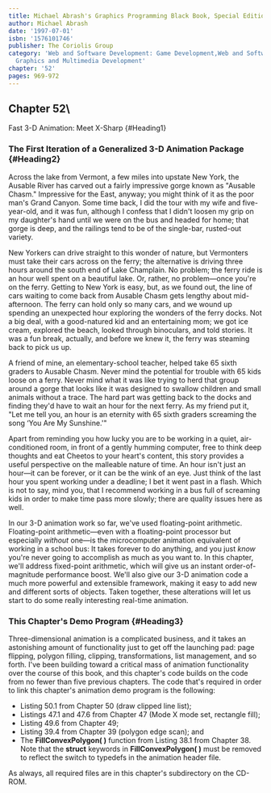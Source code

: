 ```yaml
---
title: Michael Abrash's Graphics Programming Black Book, Special Edition
author: Michael Abrash
date: '1997-07-01'
isbn: '1576101746'
publisher: The Coriolis Group
category: 'Web and Software Development: Game Development,Web and Software Development:
  Graphics and Multimedia Development'
chapter: '52'
pages: 969-972
---
```


## Chapter 52\
 Fast 3-D Animation: Meet X-Sharp {#Heading1}

### The First Iteration of a Generalized 3-D Animation Package {#Heading2}

Across the lake from Vermont, a few miles into upstate New York, the
Ausable River has carved out a fairly impressive gorge known as "Ausable
Chasm." Impressive for the East, anyway; you might think of it as the
poor man's Grand Canyon. Some time back, I did the tour with my wife and
five-year-old, and it was fun, although I confess that I didn't loosen
my grip on my daughter's hand until we were on the bus and headed for
home; that gorge is deep, and the railings tend to be of the single-bar,
rusted-out variety.

New Yorkers can drive straight to this wonder of nature, but Vermonters
must take their cars across on the ferry; the alternative is driving
three hours around the south end of Lake Champlain. No problem; the
ferry ride is an hour well spent on a beautiful lake. Or, rather, no
problem—once you're on the ferry. Getting to New York is easy, but, as
we found out, the line of cars waiting to come back from Ausable Chasm
gets lengthy about mid-afternoon. The ferry can hold only so many cars,
and we wound up spending an unexpected hour exploring the wonders of the
ferry docks. Not a big deal, with a good-natured kid and an entertaining
mom; we got ice cream, explored the beach, looked through binoculars,
and told stories. It was a fun break, actually, and before we knew it,
the ferry was steaming back to pick us up.

A friend of mine, an elementary-school teacher, helped take 65 sixth
graders to Ausable Chasm. Never mind the potential for trouble with 65
kids loose on a ferry. Never mind what it was like trying to herd that
group around a gorge that looks like it was designed to swallow children
and small animals without a trace. The hard part was getting back to the
docks and finding they'd have to wait an hour for the next ferry. As my
friend put it, "Let me tell you, an hour is an eternity with 65 sixth
graders screaming the song ‘You Are My Sunshine.'"

Apart from reminding you how lucky you are to be working in a quiet,
air-conditioned room, in front of a gently humming computer, free to
think deep thoughts and eat Cheetos to your heart's content, this story
provides a useful perspective on the malleable nature of time. An hour
isn't just an hour—it can be forever, or it can be the wink of an eye.
Just think of the last hour you spent working under a deadline; I bet it
went past in a flash. Which is not to say, mind you, that I recommend
working in a bus full of screaming kids in order to make time pass more
slowly; there are quality issues here as well.

In our 3-D animation work so far, we've used floating-point arithmetic.
Floating-point arithmetic—even with a floating-point processor but
especially *without* one—is the microcomputer animation equivalent of
working in a school bus: It takes forever to do anything, and you just
*know* you're never going to accomplish as much as you want to. In this
chapter, we'll address fixed-point arithmetic, which will give us an
instant order-of-magnitude performance boost. We'll also give our 3-D
animation code a much more powerful and extensible framework, making it
easy to add new and different sorts of objects. Taken together, these
alterations will let us start to do some really interesting real-time
animation.

### This Chapter's Demo Program {#Heading3}

Three-dimensional animation is a complicated business, and it takes an
astonishing amount of functionality just to get off the launching pad:
page flipping, polygon filling, clipping, transformations, list
management, and so forth. I've been building toward a critical mass of
animation functionality over the course of this book, and this chapter's
code builds on the code from no fewer than five previous chapters. The
code that's required in order to link this chapter's animation demo
program is the following:

  * Listing 50.1 from Chapter 50 (draw clipped line list);
  * Listings 47.1 and 47.6 from Chapter 47 (Mode X mode set, rectangle
    fill);
  * Listing 49.6 from Chapter 49;
  * Listing 39.4 from Chapter 39 (polygon edge scan); and
  * The **FillConvexPolygon( )** function from Listing 38.1 from Chapter
    38. Note that the **struct** keywords in **FillConvexPolygon( )**
    must be removed to reflect the switch to typedefs in the animation
    header file.

As always, all required files are in this chapter's subdirectory on the
CD-ROM.

